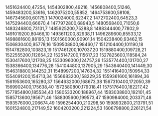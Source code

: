 1451624400,47254,
1454302800,49216,
1456808400,51246,
1459483200,53616,
1462075200,55852,
1464753600,58108,
1467345600,60175,1
1470024000,62347,2
1472702400,64523,3
1475294400,66670,4
1477972800,68943,5
1480568400,71050,6
1483246800,73131,7
1485925200,75288,8
1488344400,77802,9
1491019200,80466,10
1493611200,82938,11
1496289600,85533,12
1498881600,88195,13
1501560000,90901,14
1504238400,93462,15
1506830400,95778,16
1509508800,98460,17
1512104400,101190,18
1514782800,103823,19
1517461200,107037,20
1519880400,109728,21
1522555200,112654,22
1525147200,115617,23
1527825600,118584,24
1530417600,121708,25
1533096000,124757,26
1535774400,131700,27
1538366400,134776,28
1541044800,137905,29
1543640400,141449,30
1546318800,144252,31
1548997200,147634,32
1551416400,150954,33
1554091200,154713,34
1556683200,158229,35
1559361600,161894,36
1561953600,165280,37
1564632000,168673,38
1567310400,172050,39
1569902400,175638,40
1572580800,179018,41
1575176400,182217,42
1577854800,185534,43
1580533200,188967,44
1583038800,192101,45
1585713600,195671,46
1588305600,199573,47
1590984000,203371,48
1593576000,206674,49
1596254400,210298,50
1598932800,213791,51
1601524800,217149,52
1604203200,221224,53
1606798800,226121,54
